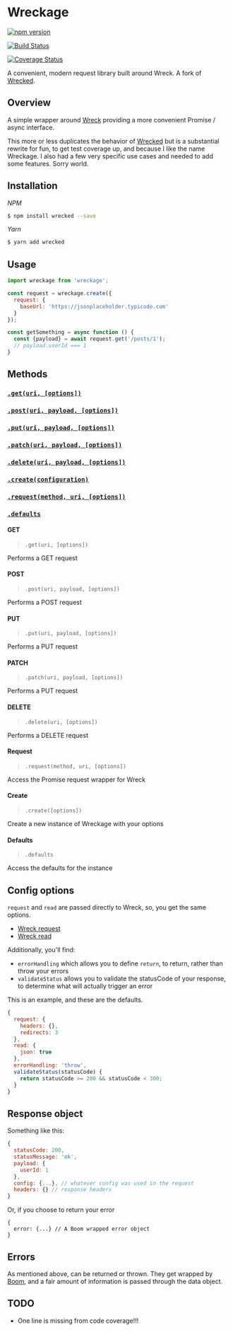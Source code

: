 # Wreckage

[![npm version](https://badge.fury.io/js/wreckage.svg)](https://badge.fury.io/js/wreckage)

[![Build Status](https://travis-ci.org/mshick/wreckage.svg?branch=master)](https://travis-ci.org/mshick/wreckage)

[![Coverage Status](https://coveralls.io/repos/github/mshick/wreckage/badge.svg?branch=master)](https://coveralls.io/github/mshick/wreckage?branch=master)

A convenient, modern request library built around Wreck. A fork of [Wrecked](https://github.com/TylerGarlick/wrecked).

## Overview

A simple wrapper around [Wreck](https://github.com/hapijs/wreck) providing a more convenient Promise / async interface.

This more or less duplicates the behavior of [Wrecked](https://github.com/TylerGarlick/wrecked) but is a substantial rewrite for fun, to get test coverage up, and because I like the name Wreckage. I also had a few very specific use cases and needed to add some features. Sorry world.

## Installation

*NPM*

```bash
$ npm install wrecked --save
```

*Yarn*

```bash
$ yarn add wrecked
```

## Usage

```javascript
import wreckage from 'wreckage';

const request = wreckage.create({
  request: {
    baseUrl: 'https://jsonplaceholder.typicode.com'
  }
});

const getSomething = async function () {
  const {payload} = await request.get('/posts/1');
  // payload.userId === 1
}
```

## Methods

### [`.get(uri, [options])`](#get)
### [`.post(uri, payload, [options])`](#post)
### [`.put(uri, payload, [options])`](#put)
### [`.patch(uri, payload, [options])`](#patch)
### [`.delete(uri, payload, [options])`](#delete)
### [`.create(configuration)`](#create)
### [`.request(method, uri, [options])`](#request)
### [`.defaults`](#defaults)

#### GET

> `.get(uri, [options])`

Performs a GET request

#### POST

> `.post(uri, payload, [options])`

Performs a POST request

#### PUT

> `.put(uri, payload, [options])`

Performs a PUT request

#### PATCH

> `.patch(uri, payload, [options])`

Performs a PUT request

#### DELETE

> `.delete(uri, [options])`

Performs a DELETE request

#### Request

> `.request(method, uri, [options])`

Access the Promise request wrapper for Wreck

#### Create

> `.create([options])`

Create a new instance of Wreckage with your options

#### Defaults

> `.defaults`

Access the defaults for the instance

## Config options

`request` and `read` are passed directly to Wreck, so, you get the same options.

* [Wreck request](https://github.com/hapijs/wreck#requestmethod-uri-options-callback)
* [Wreck read](https://github.com/hapijs/wreck#readresponse-options-callback)

Additionally, you'll find:

* `errorHandling` which allows you to define `return`, to return, rather than throw your errors
* `validateStatus` allows you to validate the statusCode of your response, to determine what will actually trigger an error

This is an example, and these are the defaults.

```javascript
{
  request: {
    headers: {},
    redirects: 3
  },
  read: {
    json: true
  },
  errorHandling: 'throw',
  validateStatus(statusCode) {
    return statusCode >= 200 && statusCode < 300;
  }
}
```

## Response object

Something like this:

```javascript
{
  statusCode: 200,
  statusMessage: 'ok',
  payload: {
    userId: 1
  },
  config: {...}, // whatever config was used in the request
  headers: {} // response headers
}
```

Or, if you choose to return your error

```
{
  error: {...} // A Boom wrapped error object
}
```

## Errors

As mentioned above, can be returned or thrown. They get wrapped by [Boom](https://github.com/hapijs/boom), and a fair amount of information is passed through the data object.

## TODO

* One line is missing from code coverage!!!
